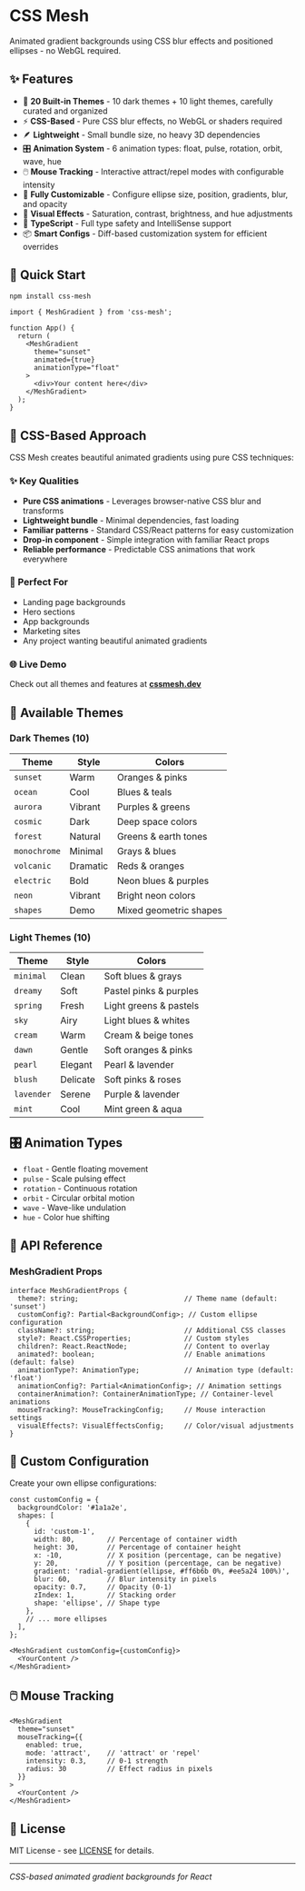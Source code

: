 # CSS Mesh

Animated gradient backgrounds using CSS blur effects and positioned ellipses - no WebGL required.

## ✨ Features

- 🎨 **20 Built-in Themes** - 10 dark themes + 10 light themes, carefully curated and organized
- ⚡ **CSS-Based** - Pure CSS blur effects, no WebGL or shaders required
- 🪶 **Lightweight** - Small bundle size, no heavy 3D dependencies
- 🎛️ **Animation System** - 6 animation types: float, pulse, rotation, orbit, wave, hue
- 🖱️ **Mouse Tracking** - Interactive attract/repel modes with configurable intensity
- 🔧 **Fully Customizable** - Configure ellipse size, position, gradients, blur, and opacity
- 🎨 **Visual Effects** - Saturation, contrast, brightness, and hue adjustments
- 🎯 **TypeScript** - Full type safety and IntelliSense support
- 📦 **Smart Configs** - Diff-based customization system for efficient overrides

## 🚀 Quick Start

```bash
npm install css-mesh
```

```tsx
import { MeshGradient } from 'css-mesh';

function App() {
  return (
    <MeshGradient 
      theme="sunset" 
      animated={true}
      animationType="float"
    >
      <div>Your content here</div>
    </MeshGradient>
  );
}
```

## 🎨 CSS-Based Approach

CSS Mesh creates beautiful animated gradients using pure CSS techniques:

### ✨ Key Qualities
- **Pure CSS animations** - Leverages browser-native CSS blur and transforms
- **Lightweight bundle** - Minimal dependencies, fast loading
- **Familiar patterns** - Standard CSS/React patterns for easy customization
- **Drop-in component** - Simple integration with familiar React props
- **Reliable performance** - Predictable CSS animations that work everywhere

### 🎯 Perfect For
- Landing page backgrounds
- Hero sections  
- App backgrounds
- Marketing sites
- Any project wanting beautiful animated gradients

### 🌐 Live Demo
Check out all themes and features at **[cssmesh.dev](https://cssmesh.dev)**

## 🎨 Available Themes

### Dark Themes (10)
| Theme | Style | Colors |
|-------|-------|---------|
| `sunset` | Warm | Oranges & pinks |
| `ocean` | Cool | Blues & teals |
| `aurora` | Vibrant | Purples & greens |
| `cosmic` | Dark | Deep space colors |
| `forest` | Natural | Greens & earth tones |
| `monochrome` | Minimal | Grays & blues |
| `volcanic` | Dramatic | Reds & oranges |
| `electric` | Bold | Neon blues & purples |
| `neon` | Vibrant | Bright neon colors |
| `shapes` | Demo | Mixed geometric shapes |

### Light Themes (10)
| Theme | Style | Colors |
|-------|-------|---------|
| `minimal` | Clean | Soft blues & grays |
| `dreamy` | Soft | Pastel pinks & purples |
| `spring` | Fresh | Light greens & pastels |
| `sky` | Airy | Light blues & whites |
| `cream` | Warm | Cream & beige tones |
| `dawn` | Gentle | Soft oranges & pinks |
| `pearl` | Elegant | Pearl & lavender |
| `blush` | Delicate | Soft pinks & roses |
| `lavender` | Serene | Purple & lavender |
| `mint` | Cool | Mint green & aqua |

## 🎛️ Animation Types

- `float` - Gentle floating movement
- `pulse` - Scale pulsing effect  
- `rotation` - Continuous rotation
- `orbit` - Circular orbital motion
- `wave` - Wave-like undulation
- `hue` - Color hue shifting

## 📖 API Reference

### MeshGradient Props

```tsx
interface MeshGradientProps {
  theme?: string;                          // Theme name (default: 'sunset')
  customConfig?: Partial<BackgroundConfig>; // Custom ellipse configuration
  className?: string;                      // Additional CSS classes
  style?: React.CSSProperties;             // Custom styles
  children?: React.ReactNode;              // Content to overlay
  animated?: boolean;                      // Enable animations (default: false)
  animationType?: AnimationType;           // Animation type (default: 'float')
  animationConfig?: Partial<AnimationConfig>; // Animation settings
  containerAnimation?: ContainerAnimationType; // Container-level animations
  mouseTracking?: MouseTrackingConfig;     // Mouse interaction settings
  visualEffects?: VisualEffectsConfig;     // Color/visual adjustments
}
```

## 🔧 Custom Configuration

Create your own ellipse configurations:

```tsx
const customConfig = {
  backgroundColor: '#1a1a2e',
  shapes: [
    {
      id: 'custom-1',
      width: 80,        // Percentage of container width
      height: 30,       // Percentage of container height  
      x: -10,           // X position (percentage, can be negative)
      y: 20,            // Y position (percentage, can be negative)
      gradient: 'radial-gradient(ellipse, #ff6b6b 0%, #ee5a24 100%)',
      blur: 60,         // Blur intensity in pixels
      opacity: 0.7,     // Opacity (0-1)
      zIndex: 1,        // Stacking order
      shape: 'ellipse', // Shape type
    },
    // ... more ellipses
  ],
};

<MeshGradient customConfig={customConfig}>
  <YourContent />
</MeshGradient>
```

## 🖱️ Mouse Tracking

```tsx
<MeshGradient 
  theme="sunset"
  mouseTracking={{
    enabled: true,
    mode: 'attract',    // 'attract' or 'repel'
    intensity: 0.3,     // 0-1 strength
    radius: 30          // Effect radius in pixels
  }}
>
  <YourContent />
</MeshGradient>
```

## 📄 License

MIT License - see [LICENSE](./LICENSE) for details.

---

*CSS-based animated gradient backgrounds for React*
